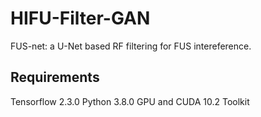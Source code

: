 # HIFU-Filter-GAN
FUS-net: a U-Net based RF filtering for FUS intereference.

## Requirements
Tensorflow 2.3.0
Python 3.8.0
GPU and CUDA 10.2 Toolkit
